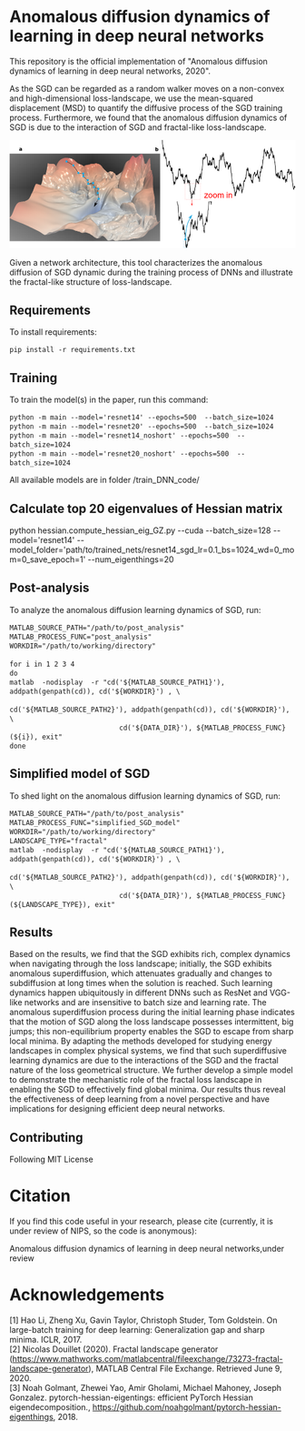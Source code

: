 # Anomalous diffusion dynamics of learning in deep neural networks

This repository is the official implementation of "Anomalous diffusion dynamics of learning in deep neural networks, 2020". 

As the SGD can be regarded as a random walker moves on a non-convex and high-dimensional loss-landscape, we use the mean-squared displacement (MSD) to quantify the diffusive process of the SGD training process.
Furthermore, we found that the anomalous diffusion dynamics of SGD is due to the interaction of SGD and fractal-like loss-landscape.

![schematic](doc/images/schematic.png)

Given a network architecture, this tool characterizes the anomalous diffusion of SGD dynamic during the training process of DNNs and illustrate the fractal-like structure of loss-landscape.

## Requirements

To install requirements:

```setup
pip install -r requirements.txt
```

## Training

To train the model(s) in the paper, run this command:

```train
python -m main --model='resnet14' --epochs=500  --batch_size=1024
python -m main --model='resnet20' --epochs=500  --batch_size=1024
python -m main --model='resnet14_noshort' --epochs=500  --batch_size=1024
python -m main --model='resnet20_noshort' --epochs=500  --batch_size=1024
```

All available models are in folder /train_DNN_code/

## Calculate top 20 eigenvalues of Hessian matrix
python hessian.compute_hessian_eig_GZ.py --cuda --batch_size=128 --model='resnet14' --model_folder='path/to/trained_nets/resnet14_sgd_lr=0.1_bs=1024_wd=0_mom=0_save_epoch=1' --num_eigenthings=20

## Post-analysis

To analyze the anomalous diffusion learning dynamics of SGD, run:
```analysis
MATLAB_SOURCE_PATH="/path/to/post_analysis"
MATLAB_PROCESS_FUNC="post_analysis"
WORKDIR="/path/to/working/directory"

for i in 1 2 3 4
do
matlab  -nodisplay  -r "cd('${MATLAB_SOURCE_PATH1}'), addpath(genpath(cd)), cd('${WORKDIR}') , \
                                                   cd('${MATLAB_SOURCE_PATH2}'), addpath(genpath(cd)), cd('${WORKDIR}'), \
						   cd('${DATA_DIR}'), ${MATLAB_PROCESS_FUNC}(${i}), exit"
done
```

## Simplified model of SGD

To shed light on the anomalous diffusion learning dynamics of SGD, run:
```simplified model
MATLAB_SOURCE_PATH="/path/to/post_analysis"
MATLAB_PROCESS_FUNC="simplified_SGD_model"
WORKDIR="/path/to/working/directory"
LANDSCAPE_TYPE="fractal"
matlab  -nodisplay  -r "cd('${MATLAB_SOURCE_PATH1}'), addpath(genpath(cd)), cd('${WORKDIR}') , \
                                                   cd('${MATLAB_SOURCE_PATH2}'), addpath(genpath(cd)), cd('${WORKDIR}'), \
						   cd('${DATA_DIR}'), ${MATLAB_PROCESS_FUNC}(${LANDSCAPE_TYPE}), exit"
```

## Results

Based on the results, we find that the SGD exhibits rich, complex dynamics when navigating through the loss landscape; initially, the SGD exhibits anomalous superdiffusion, which attenuates gradually and changes to subdiffusion at long times when the solution is reached. Such learning dynamics happen ubiquitously in different DNNs such as ResNet and VGG-like networks and are insensitive to batch size and learning rate. The anomalous superdiffusion process during the initial learning phase indicates that the motion of SGD along the loss landscape possesses intermittent, big jumps; this non-equilibrium property enables the SGD to escape from sharp local minima. By adapting the methods developed for studying energy landscapes in complex physical systems, we find that such superdiffusive learning dynamics are due to the interactions of the SGD and the fractal nature of the loss geometrical structure. We further develop a simple model to demonstrate the mechanistic role of the fractal loss landscape in enabling the SGD to effectively find global minima. Our results thus reveal the effectiveness of deep learning from a novel perspective and have implications for designing efficient deep neural networks.


## Contributing

 Following MIT License


# Citation
If you find this code useful in your research, please cite (currently, it is under review of NIPS, so the code is anonymous):

Anomalous diffusion dynamics of learning in deep neural networks,under review

# Acknowledgements
[1] Hao Li, Zheng Xu, Gavin Taylor, Christoph Studer, Tom Goldstein. On large-batch training for deep learning: Generalization gap and sharp minima. ICLR, 2017.  
[2] Nicolas Douillet (2020). Fractal landscape generator (https://www.mathworks.com/matlabcentral/fileexchange/73273-fractal-landscape-generator), MATLAB Central File Exchange. Retrieved June 9, 2020.  
[3] Noah Golmant, Zhewei Yao, Amir Gholami, Michael Mahoney, Joseph Gonzalez. pytorch-hessian-eigentings: efficient PyTorch Hessian eigendecomposition., https://github.com/noahgolmant/pytorch-hessian-eigenthings, 2018.  
